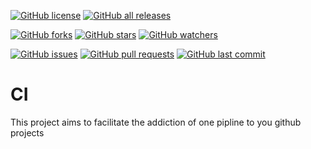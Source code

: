 [![GitHub license](https://img.shields.io/github/license/Vortex5Root/CI.svg)](https://github.com/Vortex5Root/CI/blob/master/LICENSE)
[![GitHub all releases](https://img.shields.io/github/downloads/Vortex5Root/CI/total.svg)](https://github.com/Vortex5Root/CI/releases)

[![GitHub forks](https://img.shields.io/github/forks/Vortex5Root/CI.svg)](https://github.com/Vortex5Root/CI/network)
[![GitHub stars](https://img.shields.io/github/stars/Vortex5Root/CI.svg)](https://github.com/Vortex5Root/CI/stargazers)
[![GitHub watchers](https://img.shields.io/github/watchers/Vortex5Root/CI.svg)](https://github.com/Vortex5Root/CI/watchers)

[![GitHub issues](https://img.shields.io/github/issues/Vortex5Root/CI.svg)](https://github.com/Vortex5Root/CI/issues)
[![GitHub pull requests](https://img.shields.io/github/issues-pr/Vortex5Root/CI.svg)](https://github.com/Vortex5Root/CI/pulls)
[![GitHub last commit](https://img.shields.io/github/last-commit/Vortex5Root/CI.svg)](https://github.com/Vortex5Root/CI/commits/master)


# CI
This project aims to facilitate the addiction of one pipline to you github projects
